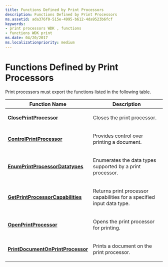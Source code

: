 ```yaml
---
title: Functions Defined by Print Processors
description: Functions Defined by Print Processors
ms.assetid: ada376f0-515e-4995-b612-4da9523b6fcf
keywords:
- print processors WDK , functions
- functions WDK print
ms.date: 04/20/2017
ms.localizationpriority: medium
---
```


# Functions Defined by Print Processors





Print processors must export the functions listed in the following table.

<table>
<colgroup>
<col width="50%" />
<col width="50%" />
</colgroup>
<thead>
<tr class="header">
<th>Function Name</th>
<th>Description</th>
</tr>
</thead>
<tbody>
<tr class="odd">
<td><p><a href="https://docs.microsoft.com/windows-hardware/drivers/ddi/content/winsplp/nf-winsplp-closeprintprocessor" data-raw-source="[&lt;strong&gt;ClosePrintProcessor&lt;/strong&gt;](https://docs.microsoft.com/windows-hardware/drivers/ddi/content/winsplp/nf-winsplp-closeprintprocessor)"><strong>ClosePrintProcessor</strong></a></p></td>
<td><p>Closes the print processor.</p></td>
</tr>
<tr class="even">
<td><p><a href="https://docs.microsoft.com/windows-hardware/drivers/ddi/content/winsplp/nf-winsplp-controlprintprocessor" data-raw-source="[&lt;strong&gt;ControlPrintProcessor&lt;/strong&gt;](https://docs.microsoft.com/windows-hardware/drivers/ddi/content/winsplp/nf-winsplp-controlprintprocessor)"><strong>ControlPrintProcessor</strong></a></p></td>
<td><p>Provides control over printing a document.</p></td>
</tr>
<tr class="odd">
<td><p><a href="https://docs.microsoft.com/windows-hardware/drivers/ddi/content/winspool/nf-winspool-enumprintprocessordatatypesa" data-raw-source="[&lt;strong&gt;EnumPrintProcessorDatatypes&lt;/strong&gt;](https://docs.microsoft.com/windows-hardware/drivers/ddi/content/winspool/nf-winspool-enumprintprocessordatatypesa)"><strong>EnumPrintProcessorDatatypes</strong></a></p></td>
<td><p>Enumerates the data types supported by a print processor.</p></td>
</tr>
<tr class="even">
<td><p><a href="https://docs.microsoft.com/windows-hardware/drivers/ddi/content/winsplp/nf-winsplp-getprintprocessorcapabilities" data-raw-source="[&lt;strong&gt;GetPrintProcessorCapabilities&lt;/strong&gt;](https://docs.microsoft.com/windows-hardware/drivers/ddi/content/winsplp/nf-winsplp-getprintprocessorcapabilities)"><strong>GetPrintProcessorCapabilities</strong></a></p></td>
<td><p>Returns print processor capabilities for a specified input data type.</p></td>
</tr>
<tr class="odd">
<td><p><a href="https://docs.microsoft.com/windows-hardware/drivers/ddi/content/winsplp/nf-winsplp-openprintprocessor" data-raw-source="[&lt;strong&gt;OpenPrintProcessor&lt;/strong&gt;](https://docs.microsoft.com/windows-hardware/drivers/ddi/content/winsplp/nf-winsplp-openprintprocessor)"><strong>OpenPrintProcessor</strong></a></p></td>
<td><p>Opens the print processor for printing.</p></td>
</tr>
<tr class="even">
<td><p><a href="https://docs.microsoft.com/windows-hardware/drivers/ddi/content/winsplp/nf-winsplp-printdocumentonprintprocessor" data-raw-source="[&lt;strong&gt;PrintDocumentOnPrintProcessor&lt;/strong&gt;](https://docs.microsoft.com/windows-hardware/drivers/ddi/content/winsplp/nf-winsplp-printdocumentonprintprocessor)"><strong>PrintDocumentOnPrintProcessor</strong></a></p></td>
<td><p>Prints a document on the print processor.</p></td>
</tr>
</tbody>
</table>

 

 

 




